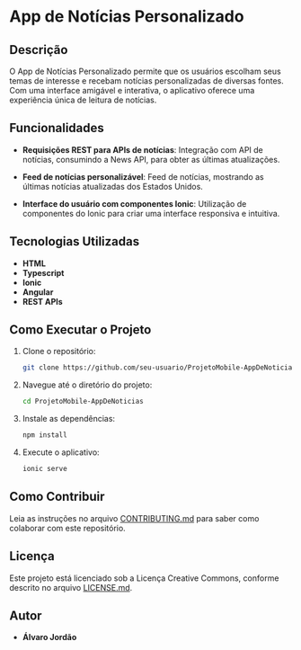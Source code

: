 # App de Notícias Personalizado

## Descrição
O App de Notícias Personalizado permite que os usuários escolham seus temas de interesse e recebam notícias personalizadas de diversas fontes. Com uma interface amigável e interativa, o aplicativo oferece uma experiência única de leitura de notícias.

## Funcionalidades

- **Requisições REST para APIs de notícias**: Integração com API de notícias, consumindo a News API, para obter as últimas atualizações.
  
- **Feed de notícias personalizável**: Feed de notícias, mostrando as últimas notícias atualizadas dos Estados Unidos.

- **Interface do usuário com componentes Ionic**: Utilização de componentes do Ionic para criar uma interface responsiva e intuitiva.

## Tecnologias Utilizadas

- **HTML**
- **Typescript**
- **Ionic**
- **Angular**
- **REST APIs**

## Como Executar o Projeto

1. Clone o repositório:
   ```bash
   git clone https://github.com/seu-usuario/ProjetoMobile-AppDeNoticias.git

2. Navegue até o diretório do projeto:
    ```bash
    cd ProjetoMobile-AppDeNoticias

3. Instale as dependências:
    ```bash
    npm install

4. Execute o aplicativo:
    ```bash
    ionic serve

## Como Contribuir

Leia as instruções no arquivo [CONTRIBUTING.md](./CONTRIBUTING.md) para saber como colaborar com este repositório.

## Licença

Este projeto está licenciado sob a Licença Creative Commons, conforme descrito no arquivo [LICENSE.md](./LICENSE.md).

## Autor

- **Álvaro Jordão** 
